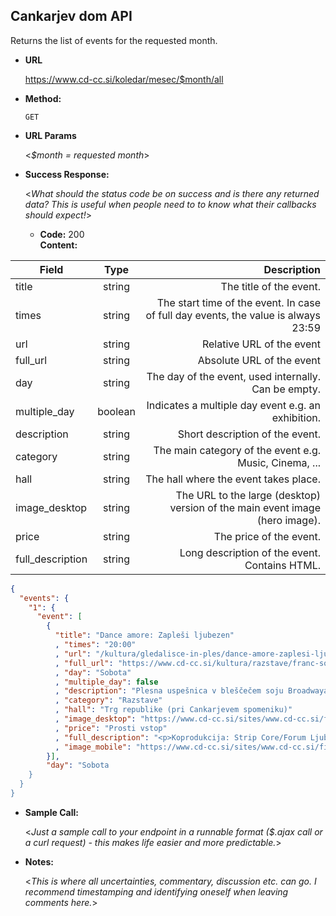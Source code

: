 **Cankarjev dom API**
----
  Returns the list of events for the requested month.

* **URL**

  https://www.cd-cc.si/koledar/mesec/$month/all

* **Method:**
  
  `GET`

  
*  **URL Params**

   <_$month = requested month_> 
 
* **Success Response:**
  
  <_What should the status code be on success and is there any returned data? This is useful when people need to to know what their callbacks should expect!_>

  * **Code:** 200 <br />
    **Content:**
    
| Field   |      Type      |  Description |
|----------|:-------------:|------:|
| title |  string | The title of the event. |
| times |    string   |   The start time of the event. In case of full day events, the value is always 23:59 |
| url | string |    Relative URL of the event |
| full_url | string |    Absolute URL of the event  |
| day | string |    The day of the event, used internally. Can be empty.  |
| multiple_day | boolean |    Indicates a multiple day event e.g. an exhibition.  |
| description | string |    Short description of the event.  |
| category | string |    The main category of the event e.g. Music, Cinema, ...  |
| hall | string |    The hall where the event takes place.  |
| image_desktop | string |    The URL to the large (desktop) version of the main event image (hero image).  |
| price | string |    The price of the event.  |
| full_description | string |    Long description of the event. Contains HTML.  |

```json
{
  "events": {
    "1": {
      "event": [
        {
          "title": "Dance amore: Zapleši ljubezen"
          , "times": "20:00"
          , "url": "/kultura/gledalisce-in-ples/dance-amore-zaplesi-ljubezen"
          , "full_url": "https://www.cd-cc.si/kultura/razstave/franc-solina-enej-gucek-puhar-empatija"
          , "day": "Sobota"
          , "multiple_day": false
          , "description": "Plesna uspešnica v bleščečem soju Broadwaya se vrača v Cankarjev dom!\r\nPrireja: GIG INT, prireditvena agencija, d.o.o."
          , "category": "Razstave"
          , "hall": "Trg republike (pri Cankarjevem spomeniku)"
          , "image_desktop": "https://www.cd-cc.si/sites/www.cd-cc.si/files/images/hero/solina_gucek_empatija.png"
          , "price": "Prosti vstop"
          , "full_description": "<p>Koprodukcija: Strip Core/Forum Ljubljana in Cankarjev dom<br />Odprtje bo v četrtek, 16. maja, ob 21.30</p><p> </p><p>Empatija je značajska kategorija, s katero opisujemo zmožnost posameznika, da se vživi in razume sočloveka; lahko jo razumemo kot nekakšno prečenje čustvenih meja med posamezniki. Interaktivna projekcija skuša vizualizirati tovrstne odnose med ljudmi, pri čemer za svoje delovanje zahteva empatične posameznike. Infrardeča kamera v prostoru globinsko zaznava gibanje ljudi in jih s pomočjo programskih orodij pretvarja v projicirane človeške silhuete. Če se ljudje na dosegu kamere dotikajo, če si izkazujejo fizično naklonjenost, se na projekciji pojavi zanimiv vizualni učinek, ki s pomočjo dinamike barvnih krogov na simboličen način ponazarja empatijo med ljudmi, vzpostavljanje novih prijateljskih vezi med njimi.</p><p>Več inforamacij o dogodkih festivala na www.svetlobnagverila.net</p>"
          , "image_mobile": "https://www.cd-cc.si/sites/www.cd-cc.si/files/images/hero/svetlobna_gverila_meje_m.jpg"
        }],
        "day": "Sobota
    }
  }
}
```


* **Sample Call:**

  <_Just a sample call to your endpoint in a runnable format ($.ajax call or a curl request) - this makes life easier and more predictable._> 

* **Notes:**

  <_This is where all uncertainties, commentary, discussion etc. can go. I recommend timestamping and identifying oneself when leaving comments here._> 
